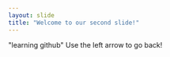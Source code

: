 ```yaml
---
layout: slide
title: "Welcome to our second slide!"
---
```

"learning github"
Use the left arrow to go back!
